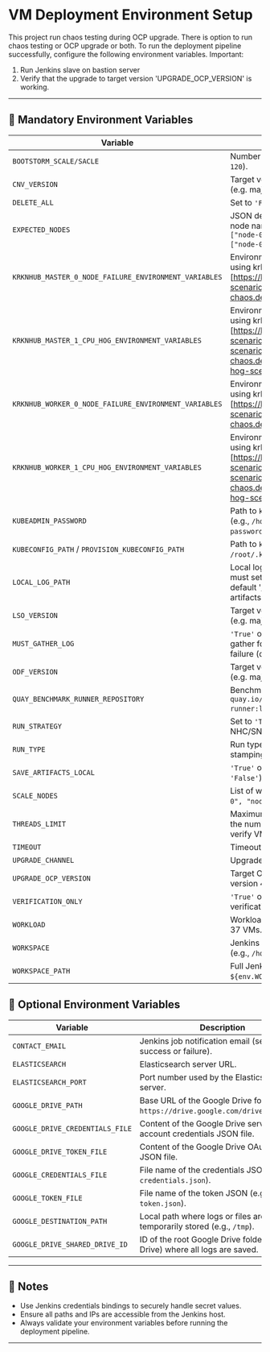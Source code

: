 # VM Deployment Environment Setup

This project run chaos testing during OCP upgrade.
There is option to run chaos testing or OCP upgrade or both.
To run the deployment pipeline successfully, configure the following environment variables.
Important:
1. Run Jenkins slave on bastion server
2. Verify that the upgrade to target version 'UPGRADE_OCP_VERSION' is working.
---

## 🚨 Mandatory Environment Variables
| Variable                                              | Description                                                                                                                                                                                                                                                    |
|-------------------------------------------------------|----------------------------------------------------------------------------------------------------------------------------------------------------------------------------------------------------------------------------------------------------------------|
| `BOOTSTORM_SCALE/SACLE`                               | Number of VMs to scale during bootstorm (e.g., `120`).                                                                                                                                                                                                         |
| `CNV_VERSION`                                         | Target version for the CNV Operator upgrade.  (e.g. major version 4.18)                                                                                                                                                                                        |
| `DELETE_ALL`                                          | Set to `'False'` to retain running VMs.                                                                                                                                                                                                                        |
| `EXPECTED_NODES`                                      | JSON defining expected master and worker node names after upgrade, e.g., `{ "master": ["node-0", "node-1", "node-2"], "worker": ["node-0", "node-1", "node-2"] }`.                                                                                             |
| `KRKNHUB_MASTER_0_NODE_FAILURE_ENVIRONMENT_VARIABLES` | Environment variables for master node failure using krkn-hub:<br>[https://krkn-chaos.dev/docs/scenarios/node-scenarios/](https://krkn-chaos.dev/docs/scenarios/node-scenarios/)                                                                                |
| `KRKNHUB_MASTER_1_CPU_HOG_ENVIRONMENT_VARIABLES`      | Environment variables for master CPU hog using krkn-hub:<br>[https://krkn-chaos.dev/docs/scenarios/hog-scenarios/cpu-hog-scenario/cpu-hog-scenario-krkn-hub/](https://krkn-chaos.dev/docs/scenarios/hog-scenarios/cpu-hog-scenario/cpu-hog-scenario-krkn-hub/) |
| `KRKNHUB_WORKER_0_NODE_FAILURE_ENVIRONMENT_VARIABLES` | Environment variables for worker node failure using krkn-hub:<br>[https://krkn-chaos.dev/docs/scenarios/node-scenarios/](https://krkn-chaos.dev/docs/scenarios/node-scenarios/)                                                                                |
| `KRKNHUB_WORKER_1_CPU_HOG_ENVIRONMENT_VARIABLES`      | Environment variables for worker CPU hog using krkn-hub:<br>[https://krkn-chaos.dev/docs/scenarios/hog-scenarios/cpu-hog-scenario/cpu-hog-scenario-krkn-hub/](https://krkn-chaos.dev/docs/scenarios/hog-scenarios/cpu-hog-scenario/cpu-hog-scenario-krkn-hub/) |
| `KUBEADMIN_PASSWORD`                                  | Path to `kubeadmin-password` on the bastion host (e.g., `/home/jenkins/.kube/kubeadmin-password`).                                                                                                                                                             |
| `KUBECONFIG_PATH` / `PROVISION_KUBECONFIG_PATH`       | Path to `kubeconfig` on the bastion host (e.g., `/root/.kube/config`).                                                                                                                                                                                         |
| `LOCAL_LOG_PATH`                                      | Local log path on bastion server for debugging, must set `SAVE_ARTIFACTS_LOCAL = 'True'`  (e.g. default '/tmp/benchmark-runner-run-artifacts')                                                                                                                 |
| `LSO_VERSION`                                         | Target version for the LSO Operator upgrade.  (e.g. major version 4.18)                                                                                                                                                                                        |
| `MUST_GATHER_LOG`                                     | `'True'` or `'False'`; when `'True'`, collects must gather for cnv/odf operators in vm verification failure (default is `'False'`).                                                                                                                            |
| `ODF_VERSION`                                         | Target version for the ODF Operator upgrade.  (e.g. major version 4.18)                                                                                                                                                                                        |
| `QUAY_BENCHMARK_RUNNER_REPOSITORY`                    | Benchmark-runner image from Quay.io (e.g., `quay.io/benchmark-runner/benchmark-runner:latest`).                                                                                                                                                                |
| `RUN_STRATEGY`                                        | Set to `'True'` to apply `Always` runStrategy for NHC/SNR operators.                                                                                                                                                                                           |
| `RUN_TYPE`                                            | Run type identifier, typically `'chaos_ci'` for log stamping.                                                                                                                                                                                                  |
| `SAVE_ARTIFACTS_LOCAL`                                | `'True'` or `'False'` to save logs locally (default is `'False'`).                                                                                                                                                                                             |
| `SCALE_NODES`                                         | List of workload nodes to scale on (e.g., `["node-0", "node-1", "node-2"]`).                                                                                                                                                                                   |
| `THREADS_LIMIT`                                       | Maximum number of parallel threads; based on the number of physical CPUs on bastion, to verify VM status in parallel (e.g., `20`).                                                                                                                             |
| `TIMEOUT`                                             | Timeout for operations in seconds (e.g., `7200`).                                                                                                                                                                                                              |
| `UPGRADE_CHANNEL`                                     | Upgrade channel: `stable` (default) or `candidate`.                                                                                                                                                                                                            |
| `UPGRADE_OCP_VERSION`                                 | Target OpenShift version for upgrade. (e.g. full version 4.18.13)                                                                                                                                                                                              |
| `VERIFICATION_ONLY`                                   | `'True'` or `'False'`; when `'True'`, only verification is performed (default is `'True'`).                                                                                                                                                                    |
| `WORKLOAD`                                            | Workload type; use `bootstorm_vm` to run Fedora 37 VMs.                                                                                                                                                                                                        |
| `WORKSPACE`                                           | Jenkins workspace path on the bastion host (e.g., `/home/jenkins`).                                                                                                                                                                                            |
| `WORKSPACE_PATH`                                      | Full Jenkins job workspace path (e.g., `${env.WORKSPACE}/workspace/${env.JOB_NAME}/`).                                                                                                                                                                         |

## 🔧 Optional Environment Variables
| Variable                         | Description                                                                            |
|----------------------------------| -------------------------------------------------------------------------------------- |
| `CONTACT_EMAIL`                  | Jenkins job notification email (sent on job success or failure).                       |
| `ELASTICSEARCH`                  | Elasticsearch server URL.                                                              |
| `ELASTICSEARCH_PORT`             | Port number used by the Elasticsearch server.                                          |
| `GOOGLE_DRIVE_PATH`              | Base URL of the Google Drive folder (e.g., `https://drive.google.com/drive/folders/`). |
| `GOOGLE_DRIVE_CREDENTIALS_FILE`  | Content of the Google Drive service account credentials JSON file.                     |
| `GOOGLE_DRIVE_TOKEN_FILE`        | Content of the Google Drive OAuth token JSON file.                                     |
| `GOOGLE_CREDENTIALS_FILE`        | File name of the credentials JSON (e.g., `credentials.json`).                          |
| `GOOGLE_TOKEN_FILE`              | File name of the token JSON (e.g., `token.json`).                                      |
| `GOOGLE_DESTINATION_PATH`        | Local path where logs or files are temporarily stored (e.g., `/tmp`).                  |
| `GOOGLE_DRIVE_SHARED_DRIVE_ID`   | ID of the root Google Drive folder (Shared Drive) where all logs are saved.            |

---

## 📌 Notes

- Use Jenkins credentials bindings to securely handle secret values.
- Ensure all paths and IPs are accessible from the Jenkins host.
- Always validate your environment variables before running the deployment pipeline.


---

